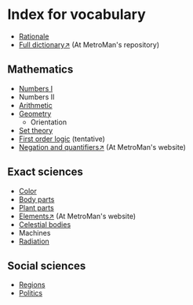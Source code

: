 # Index for vocabulary
- [Rationale](/rationale.md)
- [Full dictionary↗](https://github.com/MetroManSR/MetroWeb/blob/main/assets/data/spanish-dictionary.csv) (At MetroMan's repository)

## Mathematics
- [Numbers I](/Math/numbers.md)
- Numbers II
- [Arithmetic](/Math/arithmetic.md)
- [Geometry](/Math/geometry.md)
    - Orientation
- [Set theory](/Math/sets.md)
- [First order logic](/Math/bool.md) (tentative)
- [Negation and quantifiers↗](https://www.metroman.me/en/balkeon/grammar/basiclogic/) (At MetroMan's website)

## Exact sciences
- [Color](/Science/color.md)
- [Body parts](/Science/anatomy.md)
- [Plant parts](/Science/plant-parts.md)
- [Elements↗](https://www.metroman.me/balkeon/docs/chemicalelements/) (At MetroMan's website)
- [Celestial bodies](/Science/celestial.md)
- Machines
- [Radiation](Science/radiation.md)

## Social sciences
- [Regions](/Social/regions.md)
- [Politics](/Social/politics.md)
